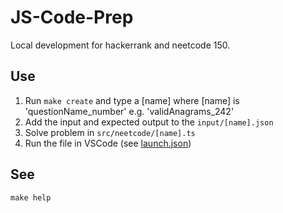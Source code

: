 # JS-Code-Prep

Local development for hackerrank and neetcode 150.

## Use

1. Run `make create` and type a \[name\] where \[name\] is 'questionName_number'
   e.g. 'validAnagrams_242'
1. Add the input and expected output to the `input/[name].json`
1. Solve problem in `src/neetcode/[name].ts`
1. Run the file in VSCode (see [launch.json](.vscode/launch.json))

## See

`make help`
